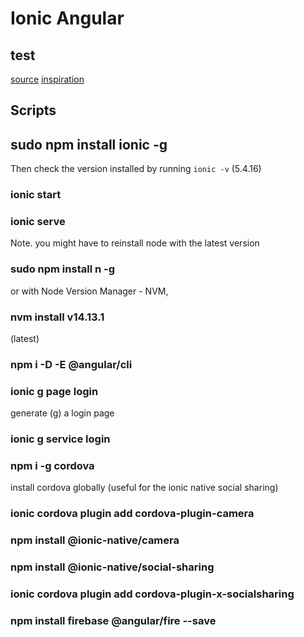 # Ionic Angular
## test

[source](http://desireyavro.tech/projects.html)
[inspiration](https://www.linkedin.com/learning/ionic-4-0-essential-training/) 


## Scripts

## sudo npm install ionic -g
Then check the version installed by running `ionic -v` (5.4.16)

### ionic start

### ionic serve

Note. you might have to reinstall node with the latest version
### sudo npm install n -g
or with Node Version Manager - NVM,
### nvm install v14.13.1 
(latest)

### npm i -D -E @angular/cli

### ionic g page login
generate (g) a login page 

### ionic g service login

### npm i -g cordova
install cordova globally (useful for the ionic native social sharing)

### ionic cordova plugin add cordova-plugin-camera

### npm install @ionic-native/camera

### npm install @ionic-native/social-sharing


### ionic cordova plugin add cordova-plugin-x-socialsharing

### npm install firebase @angular/fire --save
